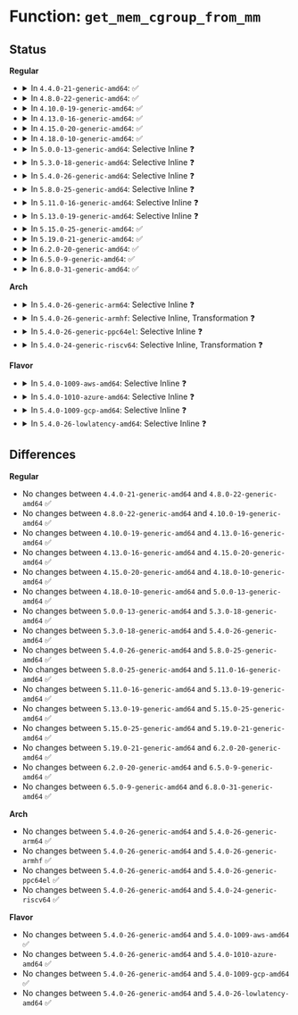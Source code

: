 # Function: <code>get_mem_cgroup_from_mm</code>

## Status
<b>Regular</b>
<ul>
<li>
<details>
<summary>In <code>4.4.0-21-generic-amd64</code>: ✅</summary>

```c
struct mem_cgroup * get_mem_cgroup_from_mm(struct mm_struct * mm)
```

```json
{
  "name": "get_mem_cgroup_from_mm",
  "collision_type": "Unique Static",
  "inline_type": "No",
  "funcs": [
    {
      "addr": 18446744071580921328,
      "name": "get_mem_cgroup_from_mm",
      "external": false,
      "loc": "mm/memcontrol.c:831",
      "file": "mm/memcontrol.c",
      "inline": "seen, unknown",
      "caller_inline": [],
      "caller_func": [
        "mm/memcontrol.c:task_in_mem_cgroup",
        "mm/memcontrol.c:mem_cgroup_handle_over_high",
        "mm/memcontrol.c:__memcg_kmem_get_cache",
        "mm/memcontrol.c:__memcg_kmem_charge",
        "mm/memcontrol.c:mem_cgroup_try_charge"
      ]
    }
  ],
  "symbols": [
    {
      "addr": 18446744071580921328,
      "name": "get_mem_cgroup_from_mm",
      "section": ".text",
      "bind": "STB_LOCAL",
      "size": 178
    }
  ]
}
```
</details>
</li>
<li>
<details>
<summary>In <code>4.8.0-22-generic-amd64</code>: ✅</summary>

```c
struct mem_cgroup * get_mem_cgroup_from_mm(struct mm_struct * mm)
```

```json
{
  "name": "get_mem_cgroup_from_mm",
  "collision_type": "Unique Static",
  "inline_type": "No",
  "funcs": [
    {
      "addr": 18446744071581066336,
      "name": "get_mem_cgroup_from_mm",
      "external": false,
      "loc": "mm/memcontrol.c:724",
      "file": "mm/memcontrol.c",
      "inline": "seen, unknown",
      "caller_inline": [],
      "caller_func": [
        "mm/memcontrol.c:mem_cgroup_try_charge",
        "mm/memcontrol.c:memcg_kmem_charge",
        "mm/memcontrol.c:memcg_kmem_get_cache",
        "mm/memcontrol.c:mem_cgroup_handle_over_high",
        "mm/memcontrol.c:task_in_mem_cgroup"
      ]
    }
  ],
  "symbols": [
    {
      "addr": 18446744071581066336,
      "name": "get_mem_cgroup_from_mm",
      "section": ".text",
      "bind": "STB_LOCAL",
      "size": 151
    }
  ]
}
```
</details>
</li>
<li>
<details>
<summary>In <code>4.10.0-19-generic-amd64</code>: ✅</summary>

```c
struct mem_cgroup * get_mem_cgroup_from_mm(struct mm_struct * mm)
```

```json
{
  "name": "get_mem_cgroup_from_mm",
  "collision_type": "Unique Static",
  "inline_type": "No",
  "funcs": [
    {
      "addr": 18446744071581141584,
      "name": "get_mem_cgroup_from_mm",
      "external": false,
      "loc": "mm/memcontrol.c:726",
      "file": "mm/memcontrol.c",
      "inline": "seen, unknown",
      "caller_inline": [],
      "caller_func": [
        "mm/memcontrol.c:mem_cgroup_try_charge",
        "mm/memcontrol.c:memcg_kmem_charge",
        "mm/memcontrol.c:memcg_kmem_get_cache",
        "mm/memcontrol.c:mem_cgroup_handle_over_high",
        "mm/memcontrol.c:task_in_mem_cgroup"
      ]
    }
  ],
  "symbols": [
    {
      "addr": 18446744071581141584,
      "name": "get_mem_cgroup_from_mm",
      "section": ".text",
      "bind": "STB_LOCAL",
      "size": 148
    }
  ]
}
```
</details>
</li>
<li>
<details>
<summary>In <code>4.13.0-16-generic-amd64</code>: ✅</summary>

```c
struct mem_cgroup * get_mem_cgroup_from_mm(struct mm_struct * mm)
```

```json
{
  "name": "get_mem_cgroup_from_mm",
  "collision_type": "Unique Static",
  "inline_type": "No",
  "funcs": [
    {
      "addr": 18446744071581189040,
      "name": "get_mem_cgroup_from_mm",
      "external": false,
      "loc": "mm/memcontrol.c:696",
      "file": "mm/memcontrol.c",
      "inline": "seen, unknown",
      "caller_inline": [],
      "caller_func": [
        "mm/memcontrol.c:mem_cgroup_try_charge",
        "mm/memcontrol.c:memcg_kmem_charge",
        "mm/memcontrol.c:memcg_kmem_get_cache",
        "mm/memcontrol.c:mem_cgroup_handle_over_high",
        "mm/memcontrol.c:task_in_mem_cgroup"
      ]
    }
  ],
  "symbols": [
    {
      "addr": 18446744071581189040,
      "name": "get_mem_cgroup_from_mm",
      "section": ".text",
      "bind": "STB_LOCAL",
      "size": 143
    }
  ]
}
```
</details>
</li>
<li>
<details>
<summary>In <code>4.15.0-20-generic-amd64</code>: ✅</summary>

```c
struct mem_cgroup * get_mem_cgroup_from_mm(struct mm_struct * mm)
```

```json
{
  "name": "get_mem_cgroup_from_mm",
  "collision_type": "Unique Static",
  "inline_type": "No",
  "funcs": [
    {
      "addr": 18446744071581317696,
      "name": "get_mem_cgroup_from_mm",
      "external": false,
      "loc": "mm/memcontrol.c:710",
      "file": "mm/memcontrol.c",
      "inline": "seen, unknown",
      "caller_inline": [],
      "caller_func": [
        "mm/memcontrol.c:mem_cgroup_try_charge",
        "mm/memcontrol.c:memcg_kmem_charge",
        "mm/memcontrol.c:memcg_kmem_get_cache",
        "mm/memcontrol.c:mem_cgroup_handle_over_high",
        "mm/memcontrol.c:task_in_mem_cgroup"
      ]
    }
  ],
  "symbols": [
    {
      "addr": 18446744071581317696,
      "name": "get_mem_cgroup_from_mm",
      "section": ".text",
      "bind": "STB_LOCAL",
      "size": 209
    }
  ]
}
```
</details>
</li>
<li>
<details>
<summary>In <code>4.18.0-10-generic-amd64</code>: ✅</summary>

```c
struct mem_cgroup * get_mem_cgroup_from_mm(struct mm_struct * mm)
```

```json
{
  "name": "get_mem_cgroup_from_mm",
  "collision_type": "Unique Static",
  "inline_type": "No",
  "funcs": [
    {
      "addr": 18446744071581464112,
      "name": "get_mem_cgroup_from_mm",
      "external": false,
      "loc": "mm/memcontrol.c:681",
      "file": "mm/memcontrol.c",
      "inline": "seen, unknown",
      "caller_inline": [],
      "caller_func": [
        "mm/memcontrol.c:mem_cgroup_try_charge",
        "mm/memcontrol.c:memcg_kmem_charge",
        "mm/memcontrol.c:memcg_kmem_get_cache",
        "mm/memcontrol.c:mem_cgroup_handle_over_high",
        "mm/memcontrol.c:task_in_mem_cgroup"
      ]
    }
  ],
  "symbols": [
    {
      "addr": 18446744071581464112,
      "name": "get_mem_cgroup_from_mm",
      "section": ".text",
      "bind": "STB_LOCAL",
      "size": 198
    }
  ]
}
```
</details>
</li>
<li>
<details>
<summary>In <code>5.0.0-13-generic-amd64</code>: Selective Inline ❓</summary>

```c
struct mem_cgroup * get_mem_cgroup_from_mm(struct mm_struct * mm)
```

```json
{
  "name": "get_mem_cgroup_from_mm",
  "collision_type": "Unique Global",
  "inline_type": "Selective",
  "funcs": [
    {
      "addr": 18446744071581551376,
      "name": "get_mem_cgroup_from_mm",
      "external": true,
      "loc": "mm/memcontrol.c:827",
      "file": "mm/memcontrol.c",
      "inline": "not declared, inlined",
      "caller_inline": [],
      "caller_func": [
        "mm/memcontrol.c:mem_cgroup_try_charge",
        "mm/memcontrol.c:memcg_kmem_charge",
        "mm/memcontrol.c:memcg_kmem_get_cache",
        "mm/memcontrol.c:mem_cgroup_handle_over_high",
        "mm/memcontrol.c:task_in_mem_cgroup",
        "fs/notify/inotify/inotify_user.c:do_inotify_init",
        "fs/notify/fanotify/fanotify_user.c:__ia32_sys_fanotify_init",
        "fs/notify/fanotify/fanotify_user.c:__x64_sys_fanotify_init"
      ]
    }
  ],
  "symbols": [
    {
      "addr": 18446744071581551376,
      "name": "get_mem_cgroup_from_mm",
      "section": ".text",
      "bind": "STB_GLOBAL",
      "size": 153
    }
  ]
}
```
</details>
</li>
<li>
<details>
<summary>In <code>5.3.0-18-generic-amd64</code>: Selective Inline ❓</summary>

```c
struct mem_cgroup * get_mem_cgroup_from_mm(struct mm_struct * mm)
```

```json
{
  "name": "get_mem_cgroup_from_mm",
  "collision_type": "Unique Global",
  "inline_type": "Selective",
  "funcs": [
    {
      "addr": 18446744071581664464,
      "name": "get_mem_cgroup_from_mm",
      "external": true,
      "loc": "mm/memcontrol.c:944",
      "file": "mm/memcontrol.c",
      "inline": "not declared, inlined",
      "caller_inline": [],
      "caller_func": [
        "mm/memcontrol.c:mem_cgroup_try_charge",
        "mm/memcontrol.c:__memcg_kmem_charge",
        "mm/memcontrol.c:mem_cgroup_handle_over_high",
        "fs/notify/inotify/inotify_user.c:do_inotify_init",
        "fs/notify/fanotify/fanotify_user.c:__ia32_sys_fanotify_init",
        "fs/notify/fanotify/fanotify_user.c:__x64_sys_fanotify_init"
      ]
    }
  ],
  "symbols": [
    {
      "addr": 18446744071581664464,
      "name": "get_mem_cgroup_from_mm",
      "section": ".text",
      "bind": "STB_GLOBAL",
      "size": 133
    }
  ]
}
```
</details>
</li>
<li>
<details>
<summary>In <code>5.4.0-26-generic-amd64</code>: Selective Inline ❓</summary>

```c
struct mem_cgroup * get_mem_cgroup_from_mm(struct mm_struct * mm)
```

```json
{
  "name": "get_mem_cgroup_from_mm",
  "collision_type": "Unique Global",
  "inline_type": "Selective",
  "funcs": [
    {
      "addr": 18446744071581735680,
      "name": "get_mem_cgroup_from_mm",
      "external": true,
      "loc": "mm/memcontrol.c:955",
      "file": "mm/memcontrol.c",
      "inline": "not declared, inlined",
      "caller_inline": [],
      "caller_func": [
        "mm/memcontrol.c:mem_cgroup_try_charge",
        "mm/memcontrol.c:__memcg_kmem_charge",
        "mm/memcontrol.c:mem_cgroup_handle_over_high",
        "fs/notify/inotify/inotify_user.c:do_inotify_init",
        "fs/notify/fanotify/fanotify_user.c:__ia32_sys_fanotify_init",
        "fs/notify/fanotify/fanotify_user.c:__x64_sys_fanotify_init"
      ]
    }
  ],
  "symbols": [
    {
      "addr": 18446744071581735680,
      "name": "get_mem_cgroup_from_mm",
      "section": ".text",
      "bind": "STB_GLOBAL",
      "size": 126
    }
  ]
}
```
</details>
</li>
<li>
<details>
<summary>In <code>5.8.0-25-generic-amd64</code>: Selective Inline ❓</summary>

```c
struct mem_cgroup * get_mem_cgroup_from_mm(struct mm_struct * mm)
```

```json
{
  "name": "get_mem_cgroup_from_mm",
  "collision_type": "Unique Global",
  "inline_type": "Selective",
  "funcs": [
    {
      "addr": 18446744071581955200,
      "name": "get_mem_cgroup_from_mm",
      "external": true,
      "loc": "mm/memcontrol.c:916",
      "file": "mm/memcontrol.c",
      "inline": "not declared, inlined",
      "caller_inline": [],
      "caller_func": [
        "mm/memcontrol.c:mem_cgroup_charge",
        "mm/memcontrol.c:__memcg_kmem_charge_page",
        "mm/memcontrol.c:mem_cgroup_handle_over_high",
        "fs/notify/inotify/inotify_user.c:inotify_new_group",
        "fs/notify/fanotify/fanotify_user.c:__do_sys_fanotify_init"
      ]
    }
  ],
  "symbols": [
    {
      "addr": 18446744071581955200,
      "name": "get_mem_cgroup_from_mm",
      "section": ".text",
      "bind": "STB_GLOBAL",
      "size": 126
    }
  ]
}
```
</details>
</li>
<li>
<details>
<summary>In <code>5.11.0-16-generic-amd64</code>: Selective Inline ❓</summary>

```c
struct mem_cgroup * get_mem_cgroup_from_mm(struct mm_struct * mm)
```

```json
{
  "name": "get_mem_cgroup_from_mm",
  "collision_type": "Unique Global",
  "inline_type": "Selective",
  "funcs": [
    {
      "addr": 18446744071582001536,
      "name": "get_mem_cgroup_from_mm",
      "external": true,
      "loc": "mm/memcontrol.c:1019",
      "file": "mm/memcontrol.c",
      "inline": "not declared, inlined",
      "caller_inline": [],
      "caller_func": [
        "kernel/bpf/syscall.c:map_create",
        "mm/mmap_lock.c:get_mm_memcg_path",
        "mm/memcontrol.c:mem_cgroup_charge",
        "mm/memcontrol.c:__memcg_kmem_charge_page",
        "mm/memcontrol.c:mem_cgroup_handle_over_high",
        "fs/notify/inotify/inotify_user.c:inotify_new_group",
        "fs/notify/fanotify/fanotify_user.c:__do_sys_fanotify_init"
      ]
    }
  ],
  "symbols": [
    {
      "addr": 18446744071582001536,
      "name": "get_mem_cgroup_from_mm",
      "section": ".text",
      "bind": "STB_GLOBAL",
      "size": 182
    }
  ]
}
```
</details>
</li>
<li>
<details>
<summary>In <code>5.13.0-19-generic-amd64</code>: Selective Inline ❓</summary>

```c
struct mem_cgroup * get_mem_cgroup_from_mm(struct mm_struct * mm)
```

```json
{
  "name": "get_mem_cgroup_from_mm",
  "collision_type": "Unique Global",
  "inline_type": "Selective",
  "funcs": [
    {
      "addr": 18446744071582027664,
      "name": "get_mem_cgroup_from_mm",
      "external": true,
      "loc": "mm/memcontrol.c:897",
      "file": "mm/memcontrol.c",
      "inline": "not declared, inlined",
      "caller_inline": [],
      "caller_func": [
        "kernel/bpf/syscall.c:map_create",
        "mm/mmap_lock.c:get_mm_memcg_path",
        "mm/memcontrol.c:mem_cgroup_swapin_charge_page",
        "mm/memcontrol.c:mem_cgroup_charge",
        "mm/memcontrol.c:mem_cgroup_handle_over_high",
        "fs/notify/inotify/inotify_user.c:do_inotify_init",
        "fs/notify/fanotify/fanotify_user.c:__do_sys_fanotify_init"
      ]
    }
  ],
  "symbols": [
    {
      "addr": 18446744071582027664,
      "name": "get_mem_cgroup_from_mm",
      "section": ".text",
      "bind": "STB_GLOBAL",
      "size": 182
    }
  ]
}
```
</details>
</li>
<li>
<details>
<summary>In <code>5.15.0-25-generic-amd64</code>: ✅</summary>

```c
struct mem_cgroup * get_mem_cgroup_from_mm(struct mm_struct * mm)
```

```json
{
  "name": "get_mem_cgroup_from_mm",
  "collision_type": "Unique Global",
  "inline_type": "No",
  "funcs": [
    {
      "addr": 18446744071582330272,
      "name": "get_mem_cgroup_from_mm",
      "external": true,
      "loc": "mm/memcontrol.c:948",
      "file": "mm/memcontrol.c",
      "inline": "seen, unknown",
      "caller_inline": [],
      "caller_func": [
        "kernel/bpf/syscall.c:map_create",
        "mm/mmap_lock.c:get_mm_memcg_path",
        "mm/memcontrol.c:mem_cgroup_swapin_charge_page",
        "mm/memcontrol.c:__mem_cgroup_charge",
        "mm/memcontrol.c:mem_cgroup_handle_over_high",
        "fs/notify/inotify/inotify_user.c:do_inotify_init",
        "fs/notify/fanotify/fanotify_user.c:__do_sys_fanotify_init"
      ]
    }
  ],
  "symbols": [
    {
      "addr": 18446744071582330272,
      "name": "get_mem_cgroup_from_mm",
      "section": ".text",
      "bind": "STB_GLOBAL",
      "size": 306
    }
  ]
}
```
</details>
</li>
<li>
<details>
<summary>In <code>5.19.0-21-generic-amd64</code>: ✅</summary>

```c
struct mem_cgroup * get_mem_cgroup_from_mm(struct mm_struct * mm)
```

```json
{
  "name": "get_mem_cgroup_from_mm",
  "collision_type": "Unique Global",
  "inline_type": "No",
  "funcs": [
    {
      "addr": 18446744071582833408,
      "name": "get_mem_cgroup_from_mm",
      "external": true,
      "loc": "mm/memcontrol.c:930",
      "file": "mm/memcontrol.c",
      "inline": "seen, unknown",
      "caller_inline": [],
      "caller_func": [
        "arch/x86/kernel/cpu/sgx/encl.c:sgx_encl_alloc_backing",
        "arch/x86/kernel/cpu/sgx/encl.c:sgx_encl_alloc_backing",
        "arch/x86/kernel/cpu/sgx/encl.c:sgx_encl_alloc_backing",
        "kernel/bpf/syscall.c:map_create",
        "mm/mmap_lock.c:get_mm_memcg_path",
        "mm/memcontrol.c:mem_cgroup_swapin_charge_page",
        "mm/memcontrol.c:__mem_cgroup_charge",
        "mm/memcontrol.c:mem_cgroup_handle_over_high",
        "fs/notify/inotify/inotify_user.c:do_inotify_init",
        "fs/notify/fanotify/fanotify_user.c:__do_sys_fanotify_init"
      ]
    }
  ],
  "symbols": [
    {
      "addr": 18446744071582833408,
      "name": "get_mem_cgroup_from_mm",
      "section": ".text",
      "bind": "STB_GLOBAL",
      "size": 310
    }
  ]
}
```
</details>
</li>
<li>
<details>
<summary>In <code>6.2.0-20-generic-amd64</code>: ✅</summary>

```c
struct mem_cgroup * get_mem_cgroup_from_mm(struct mm_struct * mm)
```

```json
{
  "name": "get_mem_cgroup_from_mm",
  "collision_type": "Unique Global",
  "inline_type": "No",
  "funcs": [
    {
      "addr": 18446744071583375792,
      "name": "get_mem_cgroup_from_mm",
      "external": true,
      "loc": "mm/memcontrol.c:1010",
      "file": "mm/memcontrol.c",
      "inline": "seen, unknown",
      "caller_inline": [],
      "caller_func": [
        "arch/x86/kernel/cpu/sgx/encl.c:sgx_encl_alloc_backing",
        "arch/x86/kernel/cpu/sgx/encl.c:sgx_encl_alloc_backing",
        "arch/x86/kernel/cpu/sgx/encl.c:sgx_encl_alloc_backing",
        "mm/vmscan.c:lru_gen_add_mm",
        "mm/mmap_lock.c:get_mm_memcg_path",
        "mm/memcontrol.c:mem_cgroup_swapin_charge_folio",
        "mm/memcontrol.c:__mem_cgroup_charge",
        "mm/memcontrol.c:mem_cgroup_handle_over_high",
        "fs/notify/inotify/inotify_user.c:do_inotify_init",
        "fs/notify/fanotify/fanotify_user.c:__do_sys_fanotify_init"
      ]
    }
  ],
  "symbols": [
    {
      "addr": 18446744071583375792,
      "name": "get_mem_cgroup_from_mm",
      "section": ".text",
      "bind": "STB_GLOBAL",
      "size": 310
    }
  ]
}
```
</details>
</li>
<li>
<details>
<summary>In <code>6.5.0-9-generic-amd64</code>: ✅</summary>

```c
struct mem_cgroup * get_mem_cgroup_from_mm(struct mm_struct * mm)
```

```json
{
  "name": "get_mem_cgroup_from_mm",
  "collision_type": "Unique Global",
  "inline_type": "No",
  "funcs": [
    {
      "addr": 18446744071583595264,
      "name": "get_mem_cgroup_from_mm",
      "external": true,
      "loc": "mm/memcontrol.c:1035",
      "file": "mm/memcontrol.c",
      "inline": "seen, unknown",
      "caller_inline": [],
      "caller_func": [
        "arch/x86/kernel/cpu/sgx/encl.c:sgx_encl_alloc_backing",
        "arch/x86/kernel/cpu/sgx/encl.c:sgx_encl_alloc_backing",
        "arch/x86/kernel/cpu/sgx/encl.c:sgx_encl_alloc_backing",
        "mm/vmscan.c:lru_gen_add_mm",
        "mm/mmap_lock.c:get_mm_memcg_path",
        "mm/memcontrol.c:mem_cgroup_swapin_charge_folio",
        "mm/memcontrol.c:__mem_cgroup_charge",
        "mm/memcontrol.c:mem_cgroup_handle_over_high",
        "fs/notify/inotify/inotify_user.c:do_inotify_init",
        "fs/notify/fanotify/fanotify_user.c:__do_sys_fanotify_init"
      ]
    }
  ],
  "symbols": [
    {
      "addr": 18446744071583595264,
      "name": "get_mem_cgroup_from_mm",
      "section": ".text",
      "bind": "STB_GLOBAL",
      "size": 310
    }
  ]
}
```
</details>
</li>
<li>
<details>
<summary>In <code>6.8.0-31-generic-amd64</code>: ✅</summary>

```c
struct mem_cgroup * get_mem_cgroup_from_mm(struct mm_struct * mm)
```

```json
{
  "name": "get_mem_cgroup_from_mm",
  "collision_type": "Unique Global",
  "inline_type": "No",
  "funcs": [
    {
      "addr": 18446744071583791632,
      "name": "get_mem_cgroup_from_mm",
      "external": true,
      "loc": "mm/memcontrol.c:1078",
      "file": "mm/memcontrol.c",
      "inline": "seen, unknown",
      "caller_inline": [],
      "caller_func": [
        "arch/x86/kernel/cpu/sgx/encl.c:sgx_encl_alloc_backing",
        "arch/x86/kernel/cpu/sgx/encl.c:sgx_encl_alloc_backing",
        "arch/x86/kernel/cpu/sgx/encl.c:sgx_encl_alloc_backing",
        "mm/vmscan.c:lru_gen_add_mm",
        "mm/mmap_lock.c:get_mm_memcg_path",
        "mm/memcontrol.c:mem_cgroup_swapin_charge_folio",
        "mm/memcontrol.c:__mem_cgroup_charge",
        "mm/memcontrol.c:mem_cgroup_handle_over_high",
        "fs/notify/inotify/inotify_user.c:do_inotify_init",
        "fs/notify/fanotify/fanotify_user.c:__do_sys_fanotify_init"
      ]
    }
  ],
  "symbols": [
    {
      "addr": 18446744071583791632,
      "name": "get_mem_cgroup_from_mm",
      "section": ".text",
      "bind": "STB_GLOBAL",
      "size": 310
    }
  ]
}
```
</details>
</li>
</ul>
<b>Arch</b>
<ul>
<li>
<details>
<summary>In <code>5.4.0-26-generic-arm64</code>: Selective Inline ❓</summary>

```c
struct mem_cgroup * get_mem_cgroup_from_mm(struct mm_struct * mm)
```

```json
{
  "name": "get_mem_cgroup_from_mm",
  "collision_type": "Unique Global",
  "inline_type": "Selective",
  "funcs": [
    {
      "addr": 18446603336493197352,
      "name": "get_mem_cgroup_from_mm",
      "external": true,
      "loc": "mm/memcontrol.c:955",
      "file": "mm/memcontrol.c",
      "inline": "not declared, inlined",
      "caller_inline": [],
      "caller_func": [
        "mm/memcontrol.c:mem_cgroup_try_charge",
        "mm/memcontrol.c:__memcg_kmem_charge",
        "mm/memcontrol.c:mem_cgroup_handle_over_high",
        "fs/notify/inotify/inotify_user.c:do_inotify_init",
        "fs/notify/fanotify/fanotify_user.c:__arm64_sys_fanotify_init"
      ]
    }
  ],
  "symbols": [
    {
      "addr": 18446603336493197352,
      "name": "get_mem_cgroup_from_mm",
      "section": ".text",
      "bind": "STB_GLOBAL",
      "size": 264
    }
  ]
}
```
</details>
</li>
<li>
<details>
<summary>In <code>5.4.0-26-generic-armhf</code>: Selective Inline, Transformation ❓</summary>

```c
struct mem_cgroup * get_mem_cgroup_from_mm(struct mm_struct * mm)
```

```json
{
  "name": "get_mem_cgroup_from_mm",
  "collision_type": "Unique Global",
  "inline_type": "Selective",
  "funcs": [
    {
      "addr": 3226845636,
      "name": "get_mem_cgroup_from_mm",
      "external": true,
      "loc": "mm/memcontrol.c:955",
      "file": "mm/memcontrol.c",
      "inline": "not declared, inlined",
      "caller_inline": [
        "mm/memcontrol.c:mem_cgroup_try_charge",
        "mm/memcontrol.c:__memcg_kmem_charge",
        "mm/memcontrol.c:mem_cgroup_handle_over_high"
      ],
      "caller_func": [
        "mm/memcontrol.c:mem_cgroup_try_charge",
        "mm/memcontrol.c:__memcg_kmem_charge",
        "mm/memcontrol.c:mem_cgroup_handle_over_high",
        "fs/notify/inotify/inotify_user.c:do_inotify_init",
        "fs/notify/fanotify/fanotify_user.c:__se_sys_fanotify_init"
      ]
    }
  ],
  "symbols": [
    {
      "addr": 3226822380,
      "name": "get_mem_cgroup_from_mm.part.0",
      "section": ".text",
      "bind": "STB_LOCAL",
      "size": 208
    },
    {
      "addr": 3226822588,
      "name": "get_mem_cgroup_from_mm",
      "section": ".text",
      "bind": "STB_GLOBAL",
      "size": 56
    }
  ]
}
```
</details>
</li>
<li>
<details>
<summary>In <code>5.4.0-26-generic-ppc64el</code>: Selective Inline ❓</summary>

```c
struct mem_cgroup * get_mem_cgroup_from_mm(struct mm_struct * mm)
```

```json
{
  "name": "get_mem_cgroup_from_mm",
  "collision_type": "Unique Global",
  "inline_type": "Selective",
  "funcs": [
    {
      "addr": 13835058055286688736,
      "name": "get_mem_cgroup_from_mm",
      "external": true,
      "loc": "mm/memcontrol.c:955",
      "file": "mm/memcontrol.c",
      "inline": "not declared, inlined",
      "caller_inline": [],
      "caller_func": [
        "mm/memcontrol.c:mem_cgroup_try_charge",
        "mm/memcontrol.c:__memcg_kmem_charge",
        "mm/memcontrol.c:mem_cgroup_handle_over_high",
        "fs/notify/inotify/inotify_user.c:do_inotify_init",
        "fs/notify/fanotify/fanotify_user.c:__se_sys_fanotify_init"
      ]
    }
  ],
  "symbols": [
    {
      "addr": 13835058055286688736,
      "name": "get_mem_cgroup_from_mm",
      "section": ".text",
      "bind": "STB_GLOBAL",
      "size": 272
    }
  ]
}
```
</details>
</li>
<li>
<details>
<summary>In <code>5.4.0-24-generic-riscv64</code>: Selective Inline, Transformation ❓</summary>

```c
struct mem_cgroup * get_mem_cgroup_from_mm(struct mm_struct * mm)
```

```json
{
  "name": "get_mem_cgroup_from_mm",
  "collision_type": "Unique Global",
  "inline_type": "Selective",
  "funcs": [
    {
      "addr": 18446743936272991084,
      "name": "get_mem_cgroup_from_mm",
      "external": true,
      "loc": "mm/memcontrol.c:955",
      "file": "mm/memcontrol.c",
      "inline": "not declared, inlined",
      "caller_inline": [
        "mm/memcontrol.c:mem_cgroup_try_charge",
        "mm/memcontrol.c:__memcg_kmem_charge",
        "mm/memcontrol.c:mem_cgroup_handle_over_high"
      ],
      "caller_func": [
        "mm/memcontrol.c:mem_cgroup_try_charge",
        "mm/memcontrol.c:__memcg_kmem_charge",
        "mm/memcontrol.c:mem_cgroup_handle_over_high",
        "fs/notify/inotify/inotify_user.c:do_inotify_init",
        "fs/notify/fanotify/fanotify_user.c:__se_sys_fanotify_init"
      ]
    }
  ],
  "symbols": [
    {
      "addr": 18446743936272970094,
      "name": "get_mem_cgroup_from_mm.part.0",
      "section": ".text",
      "bind": "STB_LOCAL",
      "size": 166
    },
    {
      "addr": 18446743936272970260,
      "name": "get_mem_cgroup_from_mm",
      "section": ".text",
      "bind": "STB_GLOBAL",
      "size": 66
    }
  ]
}
```
</details>
</li>
</ul>
<b>Flavor</b>
<ul>
<li>
<details>
<summary>In <code>5.4.0-1009-aws-amd64</code>: Selective Inline ❓</summary>

```c
struct mem_cgroup * get_mem_cgroup_from_mm(struct mm_struct * mm)
```

```json
{
  "name": "get_mem_cgroup_from_mm",
  "collision_type": "Unique Global",
  "inline_type": "Selective",
  "funcs": [
    {
      "addr": 18446744071581704416,
      "name": "get_mem_cgroup_from_mm",
      "external": true,
      "loc": "mm/memcontrol.c:955",
      "file": "mm/memcontrol.c",
      "inline": "not declared, inlined",
      "caller_inline": [],
      "caller_func": [
        "mm/memcontrol.c:mem_cgroup_try_charge",
        "mm/memcontrol.c:__memcg_kmem_charge",
        "mm/memcontrol.c:mem_cgroup_handle_over_high",
        "fs/notify/inotify/inotify_user.c:do_inotify_init",
        "fs/notify/fanotify/fanotify_user.c:__ia32_sys_fanotify_init",
        "fs/notify/fanotify/fanotify_user.c:__x64_sys_fanotify_init"
      ]
    }
  ],
  "symbols": [
    {
      "addr": 18446744071581704416,
      "name": "get_mem_cgroup_from_mm",
      "section": ".text",
      "bind": "STB_GLOBAL",
      "size": 126
    }
  ]
}
```
</details>
</li>
<li>
<details>
<summary>In <code>5.4.0-1010-azure-amd64</code>: Selective Inline ❓</summary>

```c
struct mem_cgroup * get_mem_cgroup_from_mm(struct mm_struct * mm)
```

```json
{
  "name": "get_mem_cgroup_from_mm",
  "collision_type": "Unique Global",
  "inline_type": "Selective",
  "funcs": [
    {
      "addr": 18446744071581643632,
      "name": "get_mem_cgroup_from_mm",
      "external": true,
      "loc": "mm/memcontrol.c:955",
      "file": "mm/memcontrol.c",
      "inline": "not declared, inlined",
      "caller_inline": [],
      "caller_func": [
        "mm/memcontrol.c:mem_cgroup_try_charge",
        "mm/memcontrol.c:__memcg_kmem_charge",
        "mm/memcontrol.c:mem_cgroup_handle_over_high",
        "fs/notify/inotify/inotify_user.c:do_inotify_init",
        "fs/notify/fanotify/fanotify_user.c:__ia32_sys_fanotify_init",
        "fs/notify/fanotify/fanotify_user.c:__x64_sys_fanotify_init"
      ]
    }
  ],
  "symbols": [
    {
      "addr": 18446744071581643632,
      "name": "get_mem_cgroup_from_mm",
      "section": ".text",
      "bind": "STB_GLOBAL",
      "size": 126
    }
  ]
}
```
</details>
</li>
<li>
<details>
<summary>In <code>5.4.0-1009-gcp-amd64</code>: Selective Inline ❓</summary>

```c
struct mem_cgroup * get_mem_cgroup_from_mm(struct mm_struct * mm)
```

```json
{
  "name": "get_mem_cgroup_from_mm",
  "collision_type": "Unique Global",
  "inline_type": "Selective",
  "funcs": [
    {
      "addr": 18446744071581695728,
      "name": "get_mem_cgroup_from_mm",
      "external": true,
      "loc": "mm/memcontrol.c:955",
      "file": "mm/memcontrol.c",
      "inline": "not declared, inlined",
      "caller_inline": [],
      "caller_func": [
        "mm/memcontrol.c:mem_cgroup_try_charge",
        "mm/memcontrol.c:__memcg_kmem_charge",
        "mm/memcontrol.c:mem_cgroup_handle_over_high",
        "fs/notify/inotify/inotify_user.c:do_inotify_init",
        "fs/notify/fanotify/fanotify_user.c:__ia32_sys_fanotify_init",
        "fs/notify/fanotify/fanotify_user.c:__x64_sys_fanotify_init"
      ]
    }
  ],
  "symbols": [
    {
      "addr": 18446744071581695728,
      "name": "get_mem_cgroup_from_mm",
      "section": ".text",
      "bind": "STB_GLOBAL",
      "size": 126
    }
  ]
}
```
</details>
</li>
<li>
<details>
<summary>In <code>5.4.0-26-lowlatency-amd64</code>: Selective Inline ❓</summary>

```c
struct mem_cgroup * get_mem_cgroup_from_mm(struct mm_struct * mm)
```

```json
{
  "name": "get_mem_cgroup_from_mm",
  "collision_type": "Unique Global",
  "inline_type": "Selective",
  "funcs": [
    {
      "addr": 18446744071581763552,
      "name": "get_mem_cgroup_from_mm",
      "external": true,
      "loc": "mm/memcontrol.c:955",
      "file": "mm/memcontrol.c",
      "inline": "not declared, inlined",
      "caller_inline": [],
      "caller_func": [
        "mm/memcontrol.c:mem_cgroup_try_charge",
        "mm/memcontrol.c:__memcg_kmem_charge",
        "mm/memcontrol.c:mem_cgroup_handle_over_high",
        "fs/notify/inotify/inotify_user.c:do_inotify_init",
        "fs/notify/fanotify/fanotify_user.c:__ia32_sys_fanotify_init",
        "fs/notify/fanotify/fanotify_user.c:__x64_sys_fanotify_init"
      ]
    }
  ],
  "symbols": [
    {
      "addr": 18446744071581763552,
      "name": "get_mem_cgroup_from_mm",
      "section": ".text",
      "bind": "STB_GLOBAL",
      "size": 183
    }
  ]
}
```
</details>
</li>
</ul>

## Differences
<b>Regular</b>
<ul>
<li>
No changes between <code>4.4.0-21-generic-amd64</code> and <code>4.8.0-22-generic-amd64</code> ✅
</li>
<li>
No changes between <code>4.8.0-22-generic-amd64</code> and <code>4.10.0-19-generic-amd64</code> ✅
</li>
<li>
No changes between <code>4.10.0-19-generic-amd64</code> and <code>4.13.0-16-generic-amd64</code> ✅
</li>
<li>
No changes between <code>4.13.0-16-generic-amd64</code> and <code>4.15.0-20-generic-amd64</code> ✅
</li>
<li>
No changes between <code>4.15.0-20-generic-amd64</code> and <code>4.18.0-10-generic-amd64</code> ✅
</li>
<li>
No changes between <code>4.18.0-10-generic-amd64</code> and <code>5.0.0-13-generic-amd64</code> ✅
</li>
<li>
No changes between <code>5.0.0-13-generic-amd64</code> and <code>5.3.0-18-generic-amd64</code> ✅
</li>
<li>
No changes between <code>5.3.0-18-generic-amd64</code> and <code>5.4.0-26-generic-amd64</code> ✅
</li>
<li>
No changes between <code>5.4.0-26-generic-amd64</code> and <code>5.8.0-25-generic-amd64</code> ✅
</li>
<li>
No changes between <code>5.8.0-25-generic-amd64</code> and <code>5.11.0-16-generic-amd64</code> ✅
</li>
<li>
No changes between <code>5.11.0-16-generic-amd64</code> and <code>5.13.0-19-generic-amd64</code> ✅
</li>
<li>
No changes between <code>5.13.0-19-generic-amd64</code> and <code>5.15.0-25-generic-amd64</code> ✅
</li>
<li>
No changes between <code>5.15.0-25-generic-amd64</code> and <code>5.19.0-21-generic-amd64</code> ✅
</li>
<li>
No changes between <code>5.19.0-21-generic-amd64</code> and <code>6.2.0-20-generic-amd64</code> ✅
</li>
<li>
No changes between <code>6.2.0-20-generic-amd64</code> and <code>6.5.0-9-generic-amd64</code> ✅
</li>
<li>
No changes between <code>6.5.0-9-generic-amd64</code> and <code>6.8.0-31-generic-amd64</code> ✅
</li>
</ul>
<b>Arch</b>
<ul>
<li>
No changes between <code>5.4.0-26-generic-amd64</code> and <code>5.4.0-26-generic-arm64</code> ✅
</li>
<li>
No changes between <code>5.4.0-26-generic-amd64</code> and <code>5.4.0-26-generic-armhf</code> ✅
</li>
<li>
No changes between <code>5.4.0-26-generic-amd64</code> and <code>5.4.0-26-generic-ppc64el</code> ✅
</li>
<li>
No changes between <code>5.4.0-26-generic-amd64</code> and <code>5.4.0-24-generic-riscv64</code> ✅
</li>
</ul>
<b>Flavor</b>
<ul>
<li>
No changes between <code>5.4.0-26-generic-amd64</code> and <code>5.4.0-1009-aws-amd64</code> ✅
</li>
<li>
No changes between <code>5.4.0-26-generic-amd64</code> and <code>5.4.0-1010-azure-amd64</code> ✅
</li>
<li>
No changes between <code>5.4.0-26-generic-amd64</code> and <code>5.4.0-1009-gcp-amd64</code> ✅
</li>
<li>
No changes between <code>5.4.0-26-generic-amd64</code> and <code>5.4.0-26-lowlatency-amd64</code> ✅
</li>
</ul>
